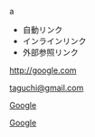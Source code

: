 a

- 自動リンク
- インラインリンク
- 外部参照リンク

<http://google.com>

<taguchi@gmail.com>

[Google](http://google.com "Title")

[Google][1]

[1]:http://google.com
    "title"

